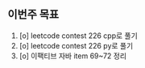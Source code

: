 ## 이번주 목표
1. [o] leetcode contest 226 cpp로 풀기
2. [o] leetcode contest 226 py로 풀기
3. [o] 이팩티브 자바 item 69~72 정리



